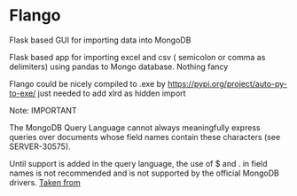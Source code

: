 # Flango
Flask based GUI for importing data into MongoDB

Flask based app for importing excel and csv ( semicolon or comma as delimiters) using pandas to Mongo database.
Nothing fancy

Flango could be nicely compiled to .exe  by https://pypi.org/project/auto-py-to-exe/ just needed to add xlrd as hidden import 

Note: IMPORTANT

The MongoDB Query Language cannot always meaningfully express queries over documents whose field names contain these characters (see SERVER-30575).

Until support is added in the query language, the use of $ and . in field names is not recommended and is not supported by the official MongoDB drivers. [Taken from ](https://docs.mongodb.com/manual/core/document/)
